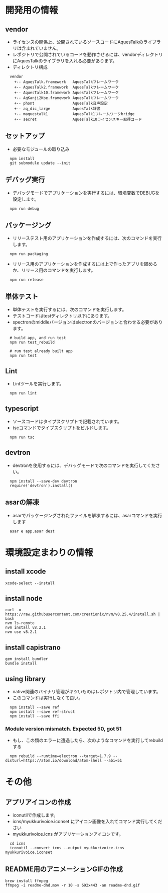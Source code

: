 # 開発用の情報
## vendor
* ライセンスの関係上、公開されているソースコードにAquesTalkのライブラリは含まれていません。
* レポジトリで公開されているコードを動作させるには、vendorディレクトリにAquesTalkのライブラリを入れる必要があります。
* ディレクトリ構成

```
  vendor
    +-- AquesTalk.framework   AquesTalkフレームワーク
    +-- AquesTalk2.framework  AquesTalkフレームワーク
    +-- AquesTalk10.framework AquesTalkフレームワーク
    +-- AqKanji2Koe.framework AquesTalkフレームワーク
    +-- phont                 AquesTalk音声設定
    +-- aq_dic_large          AquesTalk辞書
    +-- maquestalk1           AquesTalk1フレームワークbridge
    +-- secret                AquesTalk10ライセンスキー取得コード
```

## セットアップ
* 必要なモジュールの取り込み

```
  npm install
  git submodule update --init
```

## デバッグ実行
* デバッグモードでアプリケーションを実行するには、環境変数でDEBUGを設定します。

```
  npm run debug
```

## パッケージング
* リリーステスト用のアプリケーションを作成するには、次のコマンドを実行します。

```
  npm run packaging
```

* リリース用のアプリケーションを作成するには上で作ったアプリを固めるか、リリース用のコマンドを実行します。

```
  npm run release
```

## 単体テスト
* 単体テストを実行するには、次のコマンドを実行します。
* テストコードはtestディレクトリ以下にあります。
* spectronのmiddleバージョンはelectronのバージョンと合わせる必要があります。

```
  # build app, and run test
  npm run test_rebuild
  
  # run test already built app
  npm run test
```

## Lint
* Lintツールを実行します。

```
  npm run lint
```

## typescript
* ソースコードはタイプスクリプトで記載されています。
* tscコマンドでタイプスクリプトをビルドします。

```
  npm run tsc
```

## devtron
* devtronを使用するには、デバッグモードで次のコマンドを実行してください。

```
  npm install --save-dev devtron
  require('devtron').install()
```

## asarの解凍
* asarでパッケージングされたファイルを解凍するには、asarコマンドを実行します

```
  asar e app.asar dest
```

# 環境設定まわりの情報
## install xcode
    xcode-select --install

## install node
    curl -o- https://raw.githubusercontent.com/creationix/nvm/v0.25.4/install.sh | bash
    nvm ls-remote
    nvm install v8.2.1
    nvm use v8.2.1

## install capistrano
    gem install bundler
    bundle install

## using library
* native関連のバイナリ管理がキツいものはレポジトリ内で管理しています。
* このコマンドは実行しなくて良い。

```
  npm install --save ref
  npm install --save ref-struct
  npm install --save ffi
```

### Module version mismatch. Expected 50, got 51
* もし、この類のエラーに遭遇したら、次のようなコマンドを実行してrebuildする

```
  npm rebuild --runtime=electron --target=1.7.9 --disturl=https://atom.io/download/atom-shell --abi=51
```

# その他
## アプリアイコンの作成
* iconutilで作成します。
* icns/myukkurivoice.iconset にアイコン画像を入れてコマンド実行してください
* myukkurivoice.icns がアプリケーションアイコンです。

```
  cd icns
  iconutil --convert icns --output myukkurivoice.icns myukkurivoice.iconset
```

## README用のアニメーションGIFの作成
    brew install ffmpeg
    ffmpeg -i readme-dnd.mov -r 10 -s 692x443 -an readme-dnd.gif


